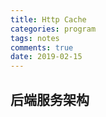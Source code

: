 ```yaml
---
title: Http Cache
categories: program
tags: notes
comments: true
date: 2019-02-15
---
```


## 后端服务架构




